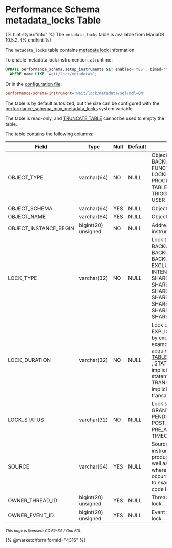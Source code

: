 # Performance Schema metadata\_locks Table

{% hint style="info" %}
The `metadata_locks` table is available from MariaDB 10.5.2.
{% endhint %}

The `metadata_locks` table contains [metadata lock](../../../../transactions/metadata-locking.md) information.

To enable metadata lock instrumention, at runtime:

```sql
UPDATE performance_schema.setup_instruments SET enabled='YES', timed='YES' 
  WHERE name LIKE 'wait/lock/metadata%';
```

Or in the [configuration file](../../../../../../server-management/install-and-upgrade-mariadb/configuring-mariadb/configuring-mariadb-with-option-files.md):

```ini
performance-schema-instrument='wait/lock/metadata/sql/mdl=ON'
```

The table is by default autosized, but the size can be configured with the [performance\_schema\_max\_metadata\_locks](../performance-schema-system-variables.md#performance_schema_max_metadata_locks) system variable.

The table is read-only, and [TRUNCATE TABLE](../../../../table-statements/truncate-table.md) cannot be used to empty the table.

The table contains the following columns:

| Field                   | Type                | Null | Default | Description                                                                                                                                                                                                                                                                                         |
| ----------------------- | ------------------- | ---- | ------- | --------------------------------------------------------------------------------------------------------------------------------------------------------------------------------------------------------------------------------------------------------------------------------------------------- |
| OBJECT\_TYPE            | varchar(64)         | NO   | NULL    | Object type. One of BACKUP, COMMIT, EVENT, FUNCTION, GLOBAL, LOCKING SERVICE, PROCEDURE, SCHEMA, TABLE, TABLESPACE, TRIGGER (unused) or USER LEVEL LOCK.                                                                                                                                            |
| OBJECT\_SCHEMA          | varchar(64)         | YES  | NULL    | Object schema.                                                                                                                                                                                                                                                                                      |
| OBJECT\_NAME            | varchar(64)         | YES  | NULL    | Object name.                                                                                                                                                                                                                                                                                        |
| OBJECT\_INSTANCE\_BEGIN | bigint(20) unsigned | NO   | NULL    | Address in memory of the instrumented object.                                                                                                                                                                                                                                                       |
| LOCK\_TYPE              | varchar(32)         | NO   | NULL    | Lock type. One of BACKUP\_FTWRL1, BACKUP\_START, BACKUP\_TRANS\_DML, EXCLUSIVE, INTENTION\_EXCLUSIVE, SHARED, SHARED\_HIGH\_PRIO, SHARED\_NO\_READ\_WRITE, SHARED\_NO\_WRITE, SHARED\_READ, SHARED\_UPGRADABLE or SHARED\_WRITE.                                                                    |
| LOCK\_DURATION          | varchar(32)         | NO   | NULL    | Lock duration. One of EXPLICIT (locks released by explicit action, for example a global lock acquired with [FLUSH TABLES WITH READ LOCK](../../../flush-commands/flush.md)) , STATEMENT (locks implicitly released at statement end) or TRANSACTION (locks implicitly released at transaction end). |
| LOCK\_STATUS            | varchar(32)         | NO   | NULL    | Lock status. One of GRANTED, KILLED, PENDING, POST\_RELEASE\_NOTIFY, PRE\_ACQUIRE\_NOTIFY, TIMEOUT or VICTIM.                                                                                                                                                                                       |
| SOURCE                  | varchar(64)         | YES  | NULL    | Source file containing the instrumented code that produced the event, as well as the line number where the instrumentation occurred. This allows one to examine the source code involved.                                                                                                           |
| OWNER\_THREAD\_ID       | bigint(20) unsigned | YES  | NULL    | Thread that requested the lock.                                                                                                                                                                                                                                                                     |
| OWNER\_EVENT\_ID        | bigint(20) unsigned | YES  | NULL    | Event that requested the lock.                                                                                                                                                                                                                                                                      |

<sub>_This page is licensed: CC BY-SA / Gnu FDL_</sub>

{% @marketo/form formId="4316" %}
